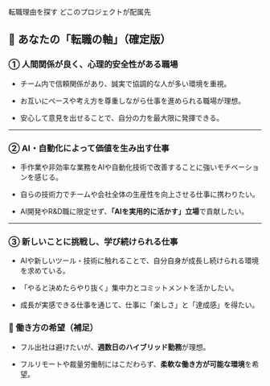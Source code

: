 転職理由を探す
どこのプロジェクトが配属先

## 🎯 あなたの「転職の軸」（確定版）

### ① 人間関係が良く、心理的安全性がある職場

- チーム内で信頼関係があり、誠実で協調的な人が多い環境を重視。
    
- お互いにペースや考え方を尊重しながら仕事を進められる職場が理想。
    
- 安心して意見を出せることで、自分の力を最大限に発揮できる。
    

---

### ② AI・自動化によって価値を生み出す仕事

- 手作業や非効率な業務をAIや自動化技術で改善することに強いモチベーションを感じる。
    
- 自らの技術力でチームや会社全体の生産性を向上させる仕事に携わりたい。
    
- AI開発やR&D職に限定せず、**「AIを実用的に活かす」立場**で貢献したい。
    

---

### ③ 新しいことに挑戦し、学び続けられる仕事

- AIや新しいツール・技術に触れることで、自分自身が成長し続けられる環境を求めている。
    
- 「やると決めたらやり抜く」集中力とコミットメントを活かしたい。
    
- 成長が実感できる仕事を通じて、仕事に「楽しさ」と「達成感」を得たい。

### 🏡 働き方の希望（補足）

- フル出社は避けたいが、**週数日のハイブリッド勤務**が理想。
    
- フルリモートや裁量労働制にはこだわらず、**柔軟な働き方が可能な環境**を希望。



